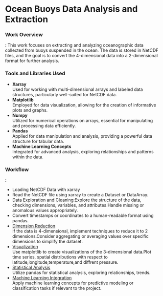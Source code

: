 <h1>Ocean Buoys Data Analysis and Extraction</h1>

<h3>Work Overview</h3>:
This work focuses on extracting and analyzing oceanographic data collected from buoys suspended in the ocean. The data is stored in NetCDF files, and the goal is to convert the 4-dimensional data into a 2-dimensional format for further analysis.

<h3>Tools and Libraries Used</h3>
<ul>
<li><b>Xarray</b></li>Used for working with multi-dimensional arrays and labeled data structures, particularly well-suited for NetCDF data.
<li><b>Matplotlib</b></li>Employed for data visualization, allowing for the creation of informative plots and graphs.
<li><b>Numpy</b></li>Utilized for numerical operations on arrays, essential for manipulating and processing data efficiently.
<li><b>Pandas</b></li>Applied for data manipulation and analysis, providing a powerful data structure for tabular data.
<li><b>Machine Learning Concepts</b></li>Integrated for advanced analysis, exploring relationships and patterns within the data.
</ul>
<h3>Workflow</h3>:
<ul>
<li>Loading NetCDF Data with xarray</li>

<li>Read the NetCDF file using xarray to create a Dataset or DataArray.</li>

<li>Data Exploration and Cleaning:Explore the structure of the data, checking dimensions, variables, and attributes.Handle missing or anomalous values appropriately.</li>

<li>Convert timestamps or coordinates to a human-readable format using pandas.</li>

<li><u>Dimension Reduction</u></li>If the data is 4-dimensional, implement techniques to reduce it to 2 dimensions.Consider aggregating or averaging values over specific dimensions to simplify the dataset.

<li><u>Visualization</u></li>Use matplotlib to create visualizations of the 3-dimensional data.Plot time series, spatial distributions with respect to latitude,longitude,temperature,and diffrent pressure.

<li><u>Statistical Analysis</u></li>Utilize pandas for statistical analysis, exploring relationships, trends.

<li><u>Machine Learning Integration</u></li>Apply machine learning concepts for predictive modeling or classification tasks if relevant to the project.

</ul>
